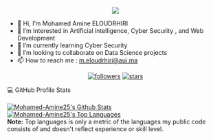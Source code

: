 <p align="center">
  <img src="https://readme-typing-svg.herokuapp.com/?lines=Welcome+to+my+GitHub+profile!&center=true&width=380&height=45">
</p> 
 
 
- 👋 Hi, I’m Mohamed Amine ELOUDRHIRI
- 👀 I’m interested in Artificial intelligence, Cyber Security , and Web Development
- 🌱 I’m currently learning Cyber Security
- 💞️ I’m looking to collaborate on Data Science projects
- 📫 How to reach me : m.eloudrhiri@aui.ma

<!-- Badges template - https://github.com/badges/shields -->
<!-- View counter - https://github.com/DenverCoder1/Simple-View-Counter -->
<p align="center">
  <a href="https://github.com/Mohamed-Amine25?tab=followers">
    <img alt="followers" title="Follow me on Github" src="https://img.shields.io/github/followers/Mohamed-Amine25?color=236ad3&labelColor=1155ba&style=for-the-badge&logo=github&label=Follow%20me"/></a>
  <a href="https://github.com/Mohamed-Amine25?tab=repositories&sort=stargazers">
    <img alt="stars" title="Starred repositories" src="https://img.shields.io/github/stars/Mohamed-Amine25?color=55960c&labelColor=488207&style=for-the-badge&logo=github&label=Stars"/></a>  
<!--  <a href="https://github.com/DenverCoder1/Simple-View-Counter">
    <img alt="views" title="Github views" src="https://freshidea.com/jonah/app/ghpvc"/></a> -->
</p>


  <summary>💻 GitHub Profile Stats</summary>
  <br/>
    <a href="https://github.com/anuraghazra/github-readme-stats"><img alt="Mohamed-Amine25's Github Stats" src="https://denvercoder1-github-readme-stats.vercel.app/api?username=Mohamed-Amine25&show_icons=true&count_private=true&theme=react&hide_border=true&bg_color=0D1117" /></a>
  <a href="https://github.com/anuraghazra/github-readme-stats"><img alt="Mohamed-Amine25's Top Languages" src="https://denvercoder1-github-readme-stats.vercel.app/api/top-langs/?username=Mohamed-Amine25&langs_count=8&layout=compact&theme=react&hide_border=true&bg_color=0D1117" /></a>
  <br/>
  <b>Note:</b> Top languages is only a metric of the languages my public code consists of and doesn't reflect experience or skill level.

